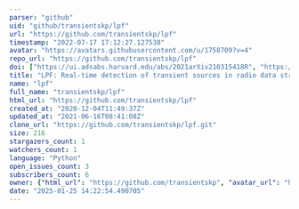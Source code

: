 ```yaml
---
parser: "github"
uid: "github/transientskp/lpf"
url: "https://github.com/transientskp/lpf"
timestamp: "2022-07-17 17:12:27.127538"
avatar: "https://avatars.githubusercontent.com/u/1758709?v=4"
repo_url: "https://github.com/transientskp/lpf"
doi: ["https://ui.adsabs.harvard.edu/abs/2021arXiv210315418R", "https://ui.adsabs.harvard.edu/abs/2021ascl.soft03015R/abstract"]
title: "LPF: Real-time detection of transient sources in radio data streams"
name: "lpf"
full_name: "transientskp/lpf"
html_url: "https://github.com/transientskp/lpf"
created_at: "2020-12-04T11:49:37Z"
updated_at: "2021-06-16T08:41:08Z"
clone_url: "https://github.com/transientskp/lpf.git"
size: 216
stargazers_count: 1
watchers_count: 1
language: "Python"
open_issues_count: 3
subscribers_count: 6
owner: {"html_url": "https://github.com/transientskp", "avatar_url": "https://avatars.githubusercontent.com/u/1758709?v=4", "login": "transientskp", "type": "Organization"}
date: "2025-01-25 14:22:54.490705"
---
```

